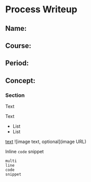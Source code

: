 # Process Writeup

## Name: 
## Course: 
## Period: 
## Concept: 

### Section

Text

Text

* List
* List

[text](URL)
![image text, optional](image URL)

Inline `code` snippet

```language
multi
line
code
snippet
```
